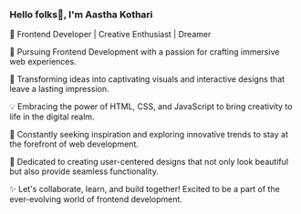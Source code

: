 ###                                                          Hello folks👋, I'm Aastha Kothari 

🎨 Frontend Developer | Creative Enthusiast | Dreamer 

🚀 Pursuing Frontend Development with a passion for crafting immersive web experiences. 

🌟 Transforming ideas into captivating visuals and interactive designs that leave a lasting impression. 

💡 Embracing the power of HTML, CSS, and JavaScript to bring creativity to life in the digital realm. 

🌱 Constantly seeking inspiration and exploring innovative trends to stay at the forefront of web development. 

🎯 Dedicated to creating user-centered designs that not only look beautiful but also provide seamless functionality. 

✨ Let's collaborate, learn, and build together! Excited to be a part of the ever-evolving world of frontend development. 


                                    

                                    

                                    

                                   

                                    
